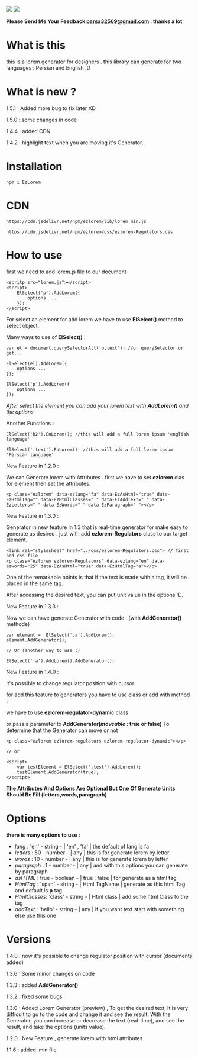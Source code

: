 
[![](https://data.jsdelivr.com/v1/package/npm/ezlorem/badge)](https://www.jsdelivr.com/package/npm/ezlorem) 
[![](https://img.shields.io/npm/dy/ezlorem?style=flat-square)](https://www.npmjs.com/package/ezlorem)

**Please Send Me Your Feedback parsa32569@gmail.com . thanks a lot**

# What is this

this is a lorem generator for designers . this library can generate for two languages : Persian and English :D

# What is new ?

1.5.1 : Added more bug to fix later XD

1.5.0 : some changes in code

1.4.4 : added CDN

1.4.2 : highlight text when you are moving it's Generator.

# Installation

` npm i EzLorem `

# CDN

` https://cdn.jsdelivr.net/npm/ezlorem/lib/lorem.min.js `

` https://cdn.jsdelivr.net/npm/ezlorem/css/ezlorem-Regulators.css `

# How to use

first we need to add lorem.js file to our document

```
<scritp src="lorem.js"></script>
<script>
    ElSelect('p').AddLorem({
        options ...
    });
</script>
```
For select an element for add lorem we have to use **ElSelect()** method to select object.

Many ways to use of  **ElSelect()** : 

```
var el = document.querySelectorAll('p.text'); //or querySelector or get...

ElSelect(el).AddLorem({
	options ...
});

ElSelect('p').AddLorem({
	options ...
});
```
*After select the element you can add your lorem text with **AddLorem()** and the options*

Another Functions :
```
ElSelect('h2').EnLorem(); //this will add a full lorem ipsum 'english language'

ElSelect('.text').FaLorem(); //this will add a full lorem ipsum 'Persian language'
```

New Feature in 1.2.0 : 

We can Generate lorem with Attributes . first we have to set **ezlorem** clas for element then set the attributes.
```
<p class="ezlorem" data-ezlang="fa" data-EzAsHtml="true" data-EzHtmlTag="" data-EzHtmlClasses=" " data-EzAddText=" " data-EzLetters=" " data-EzWords=" " data-EzParagraph=" "></p>
```

New Feature in 1.3.0 : 

Generator in new feature in 1.3 that is real-time generator for make easy to generate as desired . just with add **ezlorem-Regulators** class to our target element.
```
<link rel="stylesheet" href="../css/ezlorem-Regulators.css"> // first add css file
<p class="ezlorem ezlorem-Regulators" data-ezlang="en" data-ezwords="25" data-EzAsHtml="true" data-EzHtmlTag="a"></p>
```
One of the remarkable points is that if the text is made with a tag, it will be placed in the same tag.

After accessing the desired text, you can put unit value in the options :D.

New Feature in 1.3.3 :

Now we can have generate Generator with code : (with **AddGenerator()** methode)
```
var element =  ElSelect('.a').AddLorem();
element.AddGenerator();

// Or (another way to use :)

ElSelect('.a').AddLorem().AddGenerator();
```

New Feature in 1.4.0 :

it's possible to change regulator position with cursor.

for add this feature to generators you have to use class or add with method :

we have to use **ezlorem-regulator-dynamic** class.

or pass a parameter to **AddGenerator(_moveable_ : true or false)** To determine that the Generator can move or not

```
<p class="ezlorem ezlorem-regulators ezlorem-regulator-dynamic"></p>

// or

<script>
    var testElement = ElSelect('.test').AddLorem();
    testElement.AddGenerator(true);
</script>
```
 
****The Attributes And Options Are Optional But One Of Generate Units Should Be Fill (letters,words,paragraph)****

# Options

__there is many options to use :__


* _lang_       : 'en'    - string  - | 'en' , 'fa'  |   the default of lang is fa
* _letters_    : 50      - number  - |     any      |   this is for generate lorem by letter
* _words_      : 10      - number  - |     any      |   this is for generate lorem by letter
* _paragraph_  : 1       - number  - |     any      |   and with this options you can generate by paragraph
* _asHTML_     : true    - boolean - | true , false |   for generate as a html tag
* _HtmlTag_    : 'span'  - string  - | Html TagName |   generate as this html Tag and default is **p** tag
* _HtmlClasses_: 'class' - string  - |  Html class  |   add some html Class to the tag
* _addText_    : 'hello' - string  - |     any      |   if you want text start with something else use this one

# Versions

1.4.0 : now it's possible to change regulator position with cursor (documents added)

1.3.6 : Some minor changes on code 

1.3.3 : added **AddGenerator()**

1.3.2 : fixed some bugs

1.3.0 : Added Lorem Generator (preview) , To get the desired text, it is very difficult to go to the code and change it and see the result. With the Generator, you can increase or decrease the text (real-time), and see the result, and take the options (units value).

1.2.0 : New Feature , generate lorem with html attributes 

1.1.6 : added .min file 